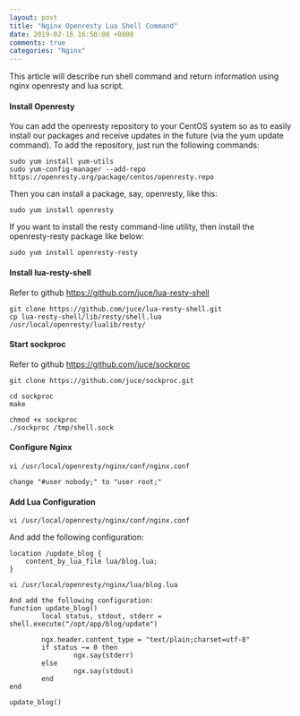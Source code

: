 ```yaml
---
layout: post
title: "Nginx Openresty Lua Shell Command"
date: 2019-02-16 16:50:00 +0800
comments: true
categories: "Nginx"
---
```


This article will describe run shell command and return information using nginx openresty and lua script.

#### Install Openresty

You can add the openresty repository to your CentOS system so as to easily install our packages and receive
 updates in the future (via the yum update command). To add the repository, just run the following commands:

```
sudo yum install yum-utils
sudo yum-config-manager --add-repo https://openresty.org/package/centos/openresty.repo
```

Then you can install a package, say, openresty, like this:

```
sudo yum install openresty
```

If you want to install the resty command-line utility, then install the openresty-resty package like below:
```
sudo yum install openresty-resty
```

#### Install lua-resty-shell

Refer to github https://github.com/juce/lua-resty-shell

```
git clone https://github.com/juce/lua-resty-shell.git
cp lua-resty-shell/lib/resty/shell.lua /usr/local/openresty/lualib/resty/
```

#### Start sockproc

Refer to github https://github.com/juce/sockproc

```
git clone https://github.com/juce/sockproc.git

cd sockproc
make 

chmod +x sockproc
./sockproc /tmp/shell.sock
```

#### Configure Nginx

```
vi /usr/local/openresty/nginx/conf/nginx.conf

change "#user nobody;" to "user root;"
```

#### Add Lua Configuration

```
vi /usr/local/openresty/nginx/conf/nginx.conf
```

And add the following configuration:
```
location /update_blog {
    content_by_lua_file lua/blog.lua;
}
```

```
vi /usr/local/openresty/nginx/lua/blog.lua

And add the following configuration:
function update_blog()
        local status, stdout, stderr = shell.execute("/opt/app/blog/update")

        ngx.header.content_type = "text/plain;charset=utf-8"
        if status ~= 0 then
                ngx.say(stderr)
        else
                ngx.say(stdout)
        end
end

update_blog() 
```


 


